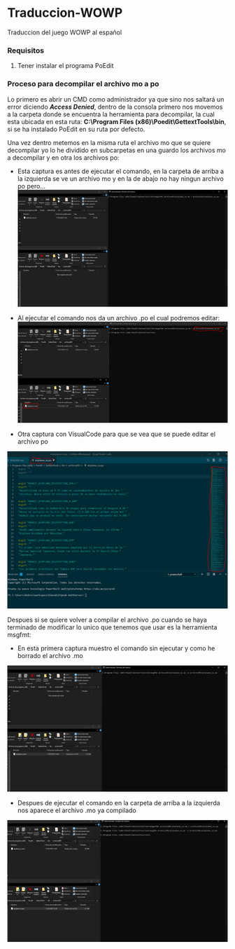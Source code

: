# Traduccion-WOWP
Traduccion del juego WOWP al español
### Requisitos

1. Tener instalar el programa PoEdit

### Proceso para decompilar el archivo mo a po

Lo primero es abrir un CMD como administrador ya que sino nos saltará un error diciendo ***Access Denied***, dentro de la consola primero nos movemos a la carpeta donde se encuentra la herramienta para decompilar, la cual esta ubicada en esta ruta: **C:\Program Files (x86)\Poedit\GettextTools\bin**, si se ha instalado PoEdit en su ruta por defecto.

Una vez dentro metemos en la misma ruta el archivo mo que se quiere decompilar yo lo he dividido en subcarpetas en una guardo los archivos mo a decompilar y en otra los archivos po:

- Esta captura es antes de ejecutar el comando, en la carpeta de arriba a la izquierda se ve un archivo mo y en la de abajo no hay ningun archivo po pero...
![Primera imagen de la decompilacion](imgs/captura1.png)

- Al ejecutar el comando nos da un archivo .po el cual podremos editar:
  ![Primera imagen de la decompilacion](imgs/captura2.png)

- Otra captura con VisualCode para que se vea que se puede editar el archivo po

![Primera imagen de la decompilacion](imgs/captura3.png)

Despues si se quiere volver a compilar el archivo .po cuando se haya terminado de modificar lo unico que tenemos que usar es la herramienta msgfmt:

- En esta primera captura muestro el comando sin ejecutar y como he borrado el archivo .mo
  
![Primera imagen de la decompilacion](imgs/captura4.png)

- Despues de ejecutar el comando en la carpeta de arriba a la izquierda nos aparece el archivo .mo ya compilado

![Primera imagen de la decompilacion](imgs/captura5.png)